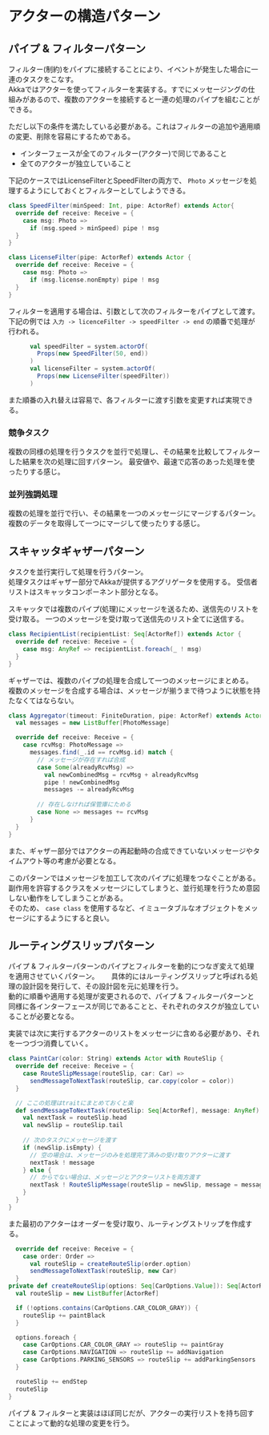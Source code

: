 # アクターの構造パターン

## パイプ & フィルターパターン
フィルター(制約)をパイプに接続することにより、イベントが発生した場合に一連のタスクをこなす。  
Akkaではアクターを使ってフィルターを実装する。すでにメッセージングの仕組みがあるので、複数のアクターを接続すると一連の処理のパイプを組むことができる。

ただし以下の条件を満たしている必要がある。これはフィルターの追加や適用順の変更、削除を容易にするためである。

* インターフェースが全てのフィルター(アクター)で同じであること
* 全てのアクターが独立していること

下記のケースではLicenseFilterとSpeedFilterの両方で、 `Photo` メッセージを処理するようにしておくとフィルターとしてしようできる。

```scala
class SpeedFilter(minSpeed: Int, pipe: ActorRef) extends Actor{
  override def receive: Receive = {
    case msg: Photo =>
      if (msg.speed > minSpeed) pipe ! msg
  }
}

class LicenseFilter(pipe: ActorRef) extends Actor {
  override def receive: Receive = {
    case msg: Photo =>
      if (msg.license.nonEmpty) pipe ! msg
  }
}
```

フィルターを適用する場合は、引数として次のフィルターをパイプとして渡す。
下記の例では `入力 -> licenceFilter -> speedFilter -> end` の順番で処理が行われる。

```scala
      val speedFilter = system.actorOf(
        Props(new SpeedFilter(50, end))
      )
      val licenseFilter = system.actorOf(
        Props(new LicenseFilter(speedFilter))
      )
```

また順番の入れ替えは容易で、各フィルターに渡す引数を変更すれば実現できる。

### 競争タスク
複数の同様の処理を行うタスクを並行で処理し、その結果を比較してフィルターした結果を次の処理に回すパターン。
最安値や、最速で応答のあった処理を使ったりする感じ。

### 並列強調処理
複数の処理を並行で行い、その結果を一つのメッセージにマージするパターン。
複数のデータを取得して一つにマージして使ったりする感じ。

## スキャッタギャザーパターン
タスクを並行実行して処理を行うパターン。  
処理タスクはギャザー部分でAkkaが提供するアグリゲータを使用する。
受信者リストはスキャッタコンポーネント部分となる。

スキャッタでは複数のパイプ(処理)にメッセージを送るため、送信先のリストを受け取る。
一つのメッセージを受け取って送信先のリスト全てに送信する。

```scala
class RecipientList(recipientList: Seq[ActorRef]) extends Actor {
  override def receive: Receive = {
    case msg: AnyRef => recipientList.foreach(_ ! msg)
  }
}
```

ギャザーでは、複数のパイプの処理を合成して一つのメッセージにまとめる。
複数のメッセージを合成する場合は、メッセージが揃うまで待つように状態を持たなくてはならない。

```scala
class Aggregator(timeout: FiniteDuration, pipe: ActorRef) extends Actor {
  val messages = new ListBuffer[PhotoMessage]

  override def receive: Receive = {
    case rcvMsg: PhotoMessage =>
      messages.find(_.id == rcvMsg.id) match {
        // メッセージが存在すれば合成   
        case Some(alreadyRcvMsg) =>
          val newCombinedMsg = rcvMsg + alreadyRcvMsg
          pipe ! newCombinedMsg
          messages -= alreadyRcvMsg
          
        // 存在しなければ保管庫にためる  
        case None => messages += rcvMsg
      }
  }
}
```

また、ギャザー部分ではアクターの再起動時の合成できていないメッセージやタイムアウト等の考慮が必要となる。

このパターンではメッセージを加工して次のパイプに処理をつなぐことがある。副作用を許容するクラスをメッセージにしてしまうと、並行処理を行うため意図しない動作をしてしまうことがある。  
そのため、 `case class` を使用するなど、イミュータブルなオブジェクトをメッセージにするようにすると良い。

## ルーティングスリップパターン
パイプ & フィルターパターンのパイプとフィルターを動的につなぎ変えて処理を適用させていくパターン。　　
具体的にはルーティングスリップと呼ばれる処理の設計図を発行して、その設計図を元に処理を行う。  
動的に順番や適用する処理が変更されるので、パイプ & フィルターパターンと同様に各インターフェースが同じであることと、それぞれのタスクが独立していることが必要となる。

実装では次に実行するアクターのリストをメッセージに含める必要があり、それを一つづつ消費していく。

```scala
class PaintCar(color: String) extends Actor with RouteSlip {
  override def receive: Receive = {
    case RouteSlipMessage(routeSlip, car: Car) =>
      sendMessageToNextTask(routeSlip, car.copy(color = color))
  }

  // ここの処理はtraitにまとめておくと楽
  def sendMessageToNextTask(routeSlip: Seq[ActorRef], message: AnyRef): Unit = {
    val nextTask = routeSlip.head
    val newSlip = routeSlip.tail
    
    // 次のタスクにメッセージを渡す
    if (newSlip.isEmpty) {
      // 空の場合は、メッセージのみを処理完了済みの受け取りアクターに渡す
      nextTask ! message
    } else {
      // からでない場合は、メッセージとアクターリストを両方渡す
      nextTask ! RouteSlipMessage(routeSlip = newSlip, message = message)
    }
  }
}
```

また最初のアクターはオーダーを受け取り、ルーティングストリップを作成する。

```scala
  override def receive: Receive = {
    case order: Order =>
      val routeSlip = createRouteSlip(order.option)
      sendMessageToNextTask(routeSlip, new Car)
  }
private def createRouteSlip(options: Seq[CarOptions.Value]): Seq[ActorRef] = {
  val routeSlip = new ListBuffer[ActorRef]

  if (!options.contains(CarOptions.CAR_COLOR_GRAY)) {
    routeSlip += paintBlack
  }

  options.foreach {
    case CarOptions.CAR_COLOR_GRAY => routeSlip += paintGray
    case CarOptions.NAVIGATION => routeSlip += addNavigation
    case CarOptions.PARKING_SENSORS => routeSlip += addParkingSensors
  }

  routeSlip += endStep
  routeSlip
}
```

パイプ & フィルターと実装はほぼ同じだが、アクターの実行リストを持ち回すことによって動的な処理の変更を行う。